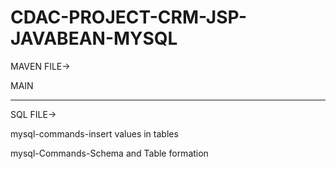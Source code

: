 # CDAC-PROJECT-CRM-JSP-JAVABEAN-MYSQL

MAVEN FILE->

MAIN
________________________________________________________________________
SQL FILE->

mysql-commands-insert values in tables

mysql-Commands-Schema and Table formation
